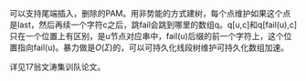 可以支持尾端插入，删除的PAM。用非势能的方式建树，每个点维护如果这个点是last，然后再续一个字符c之后，跳fail会跳到哪里的数组q。q[u,c]和q[fail(u),c]只在一个位置上有区别，是u节点对应串中，fail(u)后缀的前一个字符上，这个位置指向fail(u)。暴力做是$O(\Sigma)$的，可以可持久化线段树维护可持久化数组加速。

详见17翁文涛集训队论文。